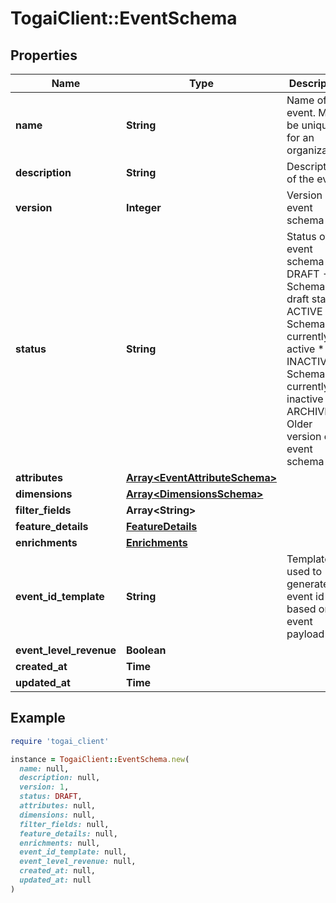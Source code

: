# TogaiClient::EventSchema

## Properties

| Name | Type | Description | Notes |
| ---- | ---- | ----------- | ----- |
| **name** | **String** | Name of the event. Must be unique for an organization. |  |
| **description** | **String** | Description of the event | [optional] |
| **version** | **Integer** | Version of event schema |  |
| **status** | **String** | Status of event schema * DRAFT - Schema is in draft state  * ACTIVE - Schema is currently active  * INACTIVE - Schema is currently inactive * ARCHIVED - Older version of event schema  | [optional] |
| **attributes** | [**Array&lt;EventAttributeSchema&gt;**](EventAttributeSchema.md) |  | [optional] |
| **dimensions** | [**Array&lt;DimensionsSchema&gt;**](DimensionsSchema.md) |  | [optional] |
| **filter_fields** | **Array&lt;String&gt;** |  | [optional] |
| **feature_details** | [**FeatureDetails**](FeatureDetails.md) |  | [optional] |
| **enrichments** | [**Enrichments**](Enrichments.md) |  | [optional] |
| **event_id_template** | **String** | Template used to generate event id based on event payload | [optional] |
| **event_level_revenue** | **Boolean** |  | [optional] |
| **created_at** | **Time** |  | [optional] |
| **updated_at** | **Time** |  | [optional] |

## Example

```ruby
require 'togai_client'

instance = TogaiClient::EventSchema.new(
  name: null,
  description: null,
  version: 1,
  status: DRAFT,
  attributes: null,
  dimensions: null,
  filter_fields: null,
  feature_details: null,
  enrichments: null,
  event_id_template: null,
  event_level_revenue: null,
  created_at: null,
  updated_at: null
)
```

